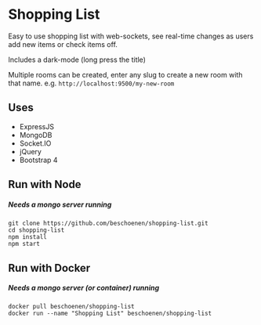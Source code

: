 # Shopping List

Easy to use shopping list with web-sockets, see real-time changes as users add new items or check items off.

Includes a dark-mode (long press the title)

Multiple rooms can be created, enter any slug to create a new room with that name. e.g. `http://localhost:9500/my-new-room`

## Uses

 - ExpressJS
 - MongoDB
 - Socket.IO
 - jQuery
 - Bootstrap 4

## Run with Node

##### Needs a mongo server running

```
git clone https://github.com/beschoenen/shopping-list.git
cd shopping-list
npm install
npm start
```

## Run with Docker

##### Needs a mongo server (or container) running

```
docker pull beschoenen/shopping-list
docker run --name "Shopping List" beschoenen/shopping-list
```
